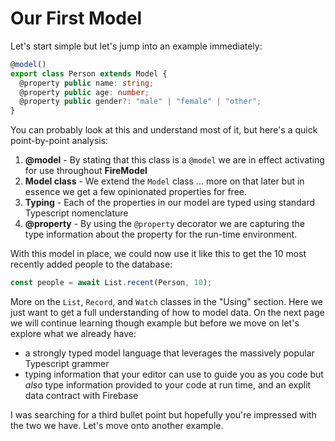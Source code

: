 # Our First Model

Let's start simple but let's jump into an example immediately:

```typescript
@model()
export class Person extends Model {
  @property public name: string;
  @property public age: number;
  @property public gender?: "male" | "female" | "other";
}
```

You can probably look at this and understand most of it, but here's a quick point-by-point analysis:

1. **@model** - By stating that this class is a `@model` we are in effect activating for use throughout **FireModel**
2. **Model class** - We extend the `Model` class ... more on that later but in essence we get a few opinionated properties for free.
3. **Typing** - Each of the properties in our model are typed using standard Typescript nomenclature
4. **@property** - By using the `@property` decorator we are capturing the type information about the property for the run-time environment.

With this model in place, we could now use it like this to get the 10 most recently added people to the database:

```typescript
const people = await List.recent(Person, 10);
```

More on the `List`,  `Record`, and `Watch` classes in the "Using" section. Here we just want to get a full understanding of how to model data. On the next page we will continue learning though example but before we move on let's explore what we already have:

- a strongly typed model language that leverages the massively popular Typescript grammer
- typing information that your editor can use to guide you as you code but _also_ type information provided to your code at run time, and an explit data contract with Firebase

I was searching for a third bullet point but hopefully you're impressed with the two we have. Let's move onto another example.
